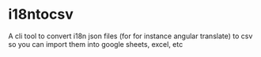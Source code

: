 # i18ntocsv
A cli tool to convert i18n json files (for for instance angular translate) to csv so you can import them into google sheets, excel, etc

